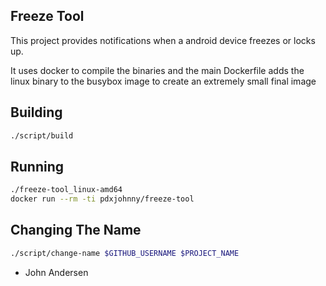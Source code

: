 Freeze Tool
---

This project provides notifications when a android device freezes or locks up.

It uses docker to compile the binaries and the main Dockerfile adds the linux
binary to the busybox image to create an extremely small final image

Building
---

```bash
./script/build
```

Running
---

```bash
./freeze-tool_linux-amd64
docker run --rm -ti pdxjohnny/freeze-tool
```

Changing The Name
---

```bash
./script/change-name $GITHUB_USERNAME $PROJECT_NAME
```


- John Andersen
